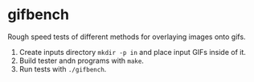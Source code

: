 # gifbench

Rough speed tests of different methods for overlaying images onto gifs.

1. Create inputs directory `mkdir -p in` and place input GIFs inside of it.
1. Build tester andn programs with `make`.
1. Run tests with `./gifbench`.
